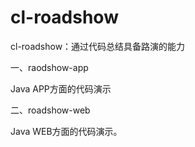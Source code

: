 cl-roadshow
==================

cl-roadshow：通过代码总结具备路演的能力


一、raodshow-app

Java APP方面的代码演示

二、roadshow-web

Java WEB方面的代码演示。